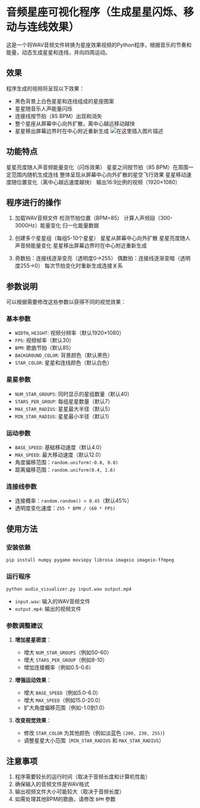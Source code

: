 # 音频星座可视化程序（生成星星闪烁、移动与连线效果）

这是一个将WAV音频文件转换为星座效果视频的Python程序，根据音乐的节奏和能量，动态生成星星和连线，并向四周运动。

## 效果
程序生成的视频将呈现以下效果：
- 黑色背景上白色星星和连线组成的星座图案
- 星星随音乐人声能量闪烁
- 连接线按节拍（85 BPM）出现和消失
- 整个星座从屏幕中心向外扩散，离中心越远移动越快
- 星星移出屏幕边界时在中心附近重新生成
![在这里插入图片描述](https://i-blog.csdnimg.cn/direct/fa054cf9c9ae4354862fc0dc10c1499d.png)

## 功能特点

星星亮度随人声音频能量变化（闪烁效果）
星星之间按节拍（85 BPM）在周围一定范围内随机生成连线
整体呈现从屏幕中心向外扩散的星空飞行效果
星星移动速度随位置变化（离中心越远速度越快）
输出16:9比例的视频（1920×1080）

## 程序进行的操作

1. 加载WAV音频文件
检测节拍位置（BPM=85）
计算人声频段（300-3000Hz）能量变化
归一化能量数据

2. 创建多个星星组（每组5-10个星星）
星星从屏幕中心向外扩散
星星亮度随人声音频能量变化
星星移出屏幕边界时在中心附近重新生成

3. 奇数拍：连接线逐渐变亮（透明度0→255）
偶数拍：连接线逐渐变暗（透明度255→0）
每次节拍变化时重新生成连接关系

## 参数说明
可以根据需要修改这些参数以获得不同的视觉效果：

### 基本参数
- `WIDTH`, `HEIGHT`: 视频分辨率（默认1920×1080）
- `FPS`: 视频帧率（默认30）
- `BPM`: 歌曲节拍（默认85）
- `BACKGROUND_COLOR`: 背景颜色（默认黑色）
- `STAR_COLOR`: 星星和连线颜色（默认白色）

### 星星参数
- `NUM_STAR_GROUPS`: 同时显示的星组数量（默认40）
- `STARS_PER_GROUP`: 每组星星数量（默认7）
- `MAX_STAR_RADIUS`: 星星最大半径（默认5）
- `MIN_STAR_RADIUS`: 星星最小半径（默认1）

### 运动参数
- `BASE_SPEED`: 基础移动速度（默认4.0）
- `MAX_SPEED`: 最大移动速度（默认12.0）
- 角度偏移范围：`random.uniform(-0.8, 0.8)`
- 距离偏移范围：`random.uniform(0.4, 1.6)`

### 连接线参数
- 连接概率：`random.random() < 0.45`（默认45%）
- 透明度变化速度：`255 * BPM / (60 * FPS)`

## 使用方法

### 安装依赖

```bash
pip install numpy pygame moviepy librosa imageio imageio-ffmpeg
```

### 运行程序

```bash
python audio_visualizer.py input.wav output.mp4
```

- `input.wav`: 输入的WAV音频文件
- `output.mp4`: 输出的视频文件

### 参数调整建议

1. **增加星星密度**：
   - 增大 `NUM_STAR_GROUPS`（例如50-60）
   - 增大 `STARS_PER_GROUP`（例如8-10）
   - 增加连接概率（例如0.5-0.6）

2. **增强运动效果**：
   - 增大 `BASE_SPEED`（例如5.0-6.0）
   - 增大 `MAX_SPEED`（例如15.0-20.0）
   - 扩大角度偏移范围（例如-1.0到1.0）

3. **改变视觉效果**：
   - 修改 `STAR_COLOR` 为其他颜色（例如淡蓝色 `(200, 230, 255)`)
   - 调整星星大小范围（`MIN_STAR_RADIUS` 和 `MAX_STAR_RADIUS`）
## 注意事项

1. 程序需要较长的运行时间（取决于音频长度和计算机性能）
2. 确保输入的音频文件是WAV格式
3. 输出视频文件大小可能较大（取决于音频长度）
4. 如需处理其他BPM的歌曲，请修改 `BPM` 参数
